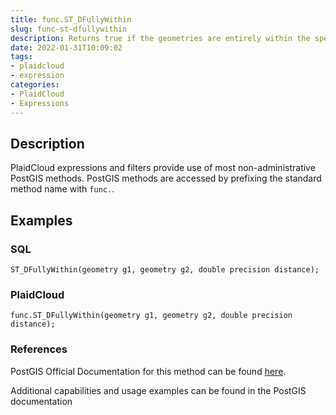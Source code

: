```yaml
---
title: func.ST_DFullyWithin
slug: func-st-dfullywithin
description: Returns true if the geometries are entirely within the specified distance of one another
date: 2022-01-31T10:09:02
tags:
- plaidcloud
- expression
categories:
- PlaidCloud
- Expressions
---
```



## Description


PlaidCloud expressions and filters provide use of most non-administrative PostGIS methods. PostGIS methods are accessed by prefixing the standard method name with `func.`.



## Examples


### SQL



```
ST_DFullyWithin(geometry g1, geometry g2, double precision distance);
```


### PlaidCloud



```
func.ST_DFullyWithin(geometry g1, geometry g2, double precision distance);
```


### References


PostGIS Official Documentation for this method can be found [here](https://postgis.net/docs/manual-3.1/ST_DFullyWithin.html).



Additional capabilities and usage examples can be found in the PostGIS documentation

